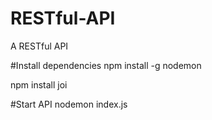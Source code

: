 # RESTful-API
A RESTful API 

#Install dependencies
npm install -g nodemon

npm install joi

#Start API
nodemon index.js


